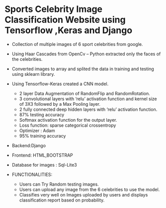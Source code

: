
# Sports Celebrity Image Classification Website using Tensorflow ,Keras and Django

* Collection of multiple images of 6 sport celebrities from google.
* Using Haar Cascades from OpenCv – Python extracted only the faces of the celebrities.
* Converted images to array and splited the data in training and testing using sklearn library.
* Using Tensorflow-Keras created a CNN model.

     * 2 layer Data Augmentation of RandomFlip and RandomRotation.
    * 3 convolutional layers with ‘relu’ activation function and kernel size of 3X3  followed by a Max Pooling layer.
    * 2 fully connected deep hidden layers with ‘relu’ activation function.
    * 87% testing accuracy
    * Softmax activation function for the output layer.
    * Loss function: sparse categorical crossentropy
    * Optimizer : Adam
    * 95% training accuracy
* Backend:Django
* Frontend: HTML,BOOTSTRAP
* Database for images : Sql-Lite3
* FUNCTIONALITIES:
    * Users can Try Random testing images.
    * Users can upload any image from the 6 celebrities to use the model.
    * Classifies very well on Images uploaded by users and displays classification report based on probability.



